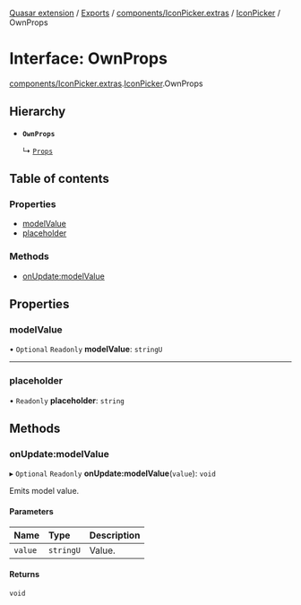 [Quasar extension](../index.md) / [Exports](../modules.md) / [components/IconPicker.extras](../modules/components_IconPicker_extras.md) / [IconPicker](../modules/components_IconPicker_extras.IconPicker.md) / OwnProps

# Interface: OwnProps

[components/IconPicker.extras](../modules/components_IconPicker_extras.md).[IconPicker](../modules/components_IconPicker_extras.IconPicker.md).OwnProps

## Hierarchy

- **`OwnProps`**

  ↳ [`Props`](components_IconPicker_extras.IconPicker.Props.md)

## Table of contents

### Properties

- [modelValue](components_IconPicker_extras.IconPicker.OwnProps.md#modelvalue)
- [placeholder](components_IconPicker_extras.IconPicker.OwnProps.md#placeholder)

### Methods

- [onUpdate:modelValue](components_IconPicker_extras.IconPicker.OwnProps.md#onupdate:modelvalue)

## Properties

### modelValue

• `Optional` `Readonly` **modelValue**: `stringU`

___

### placeholder

• `Readonly` **placeholder**: `string`

## Methods

### onUpdate:modelValue

▸ `Optional` `Readonly` **onUpdate:modelValue**(`value`): `void`

Emits model value.

#### Parameters

| Name | Type | Description |
| :------ | :------ | :------ |
| `value` | `stringU` | Value. |

#### Returns

`void`
